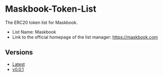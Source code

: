 # Maskbook-Token-List

The ERC20 token list for Maskbook.

- List Name: Maskbook
- Link to the official homepage of the list manager: https://maskbook.com

## Versions

- [Latest](https://raw.githubusercontent.com/DimensionDev/Maskbook-Token-List/gh-pages/maskbook.json)
- [v0.0.1](https://raw.githubusercontent.com/DimensionDev/Maskbook-Token-List/gh-pages/maskbook_v_0_0_1.json)
